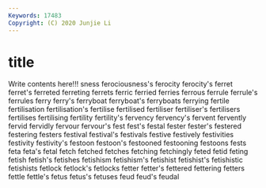 ```yaml
---
Keywords: 17483
Copyright: (C) 2020 Junjie Li
---
```


# title

Write contents here!!!
sness 
ferociousness's 
ferocity 
ferocity's 
ferret 
ferret's 
ferreted
ferreting 
ferrets 
ferric 
ferried 
ferries 
ferrous 
ferrule 
ferrule's 
ferrules 
ferry
ferry's 
ferryboat 
ferryboat's 
ferryboats 
ferrying 
fertile 
fertilisation 
fertilisation's 
fertilise 
fertilised
fertiliser 
fertiliser's 
fertilisers 
fertilises 
fertilising 
fertility 
fertility's 
fervency 
fervency's 
fervent
fervently 
fervid 
fervidly 
fervour 
fervour's 
fest 
fest's 
festal 
fester 
fester's
festered 
festering 
festers 
festival 
festival's 
festivals 
festive 
festively 
festivities 
festivity
festivity's 
festoon 
festoon's 
festooned 
festooning 
festoons 
fests 
feta 
feta's 
fetal
fetch 
fetched 
fetches 
fetching 
fetchingly 
feted 
fetid 
feting 
fetish 
fetish's
fetishes 
fetishism 
fetishism's 
fetishist 
fetishist's 
fetishistic 
fetishists 
fetlock 
fetlock's 
fetlocks
fetter 
fetter's 
fettered 
fettering 
fetters 
fettle 
fettle's 
fetus 
fetus's 
fetuses
feud 
feud's 
feudal 
